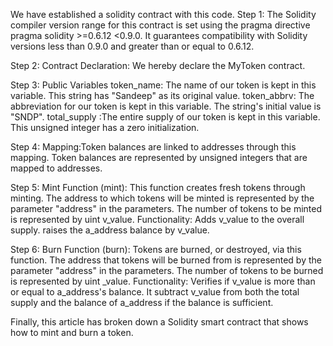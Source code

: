 We have established a solidity contract with this code. 
Step 1: The Solidity compiler version range for this contract is set using the pragma directive pragma solidity >=0.6.12 <0.9.0. It guarantees compatibility with Solidity versions less than 0.9.0 and greater than or equal to 0.6.12. 

Step 2: Contract Declaration: We hereby declare the MyToken contract. 

Step 3: Public Variables token_name: The name of our token is kept in this variable. This string has "Sandeep" as its original value. 
token_abbrv: The abbreviation for our token is kept in this variable. The string's initial value is "SNDP". 
total_supply :The entire supply of our token is kept in this variable. This unsigned integer has a zero initialization. 

Step 4: Mapping:Token balances are linked to addresses through this mapping. Token balances are represented by unsigned integers that are mapped to addresses. 

Step 5: Mint Function (mint): This function creates fresh tokens through minting. The address to which tokens will be minted is represented by the parameter "address" in the parameters. The number of tokens to be minted is represented by uint v_value. Functionality: Adds v_value to the overall supply. raises the a_address balance by v_value. 

Step 6: Burn Function (burn): Tokens are burned, or destroyed, via this function. The address that tokens will be burned from is represented by the parameter "address" in the parameters. The number of tokens to be burned is represented by uint _value. Functionality: Verifies if v_value is more than or equal to a_address's balance. It subtract v_value from both the total supply and the balance of a_address if the balance is sufficient. 

Finally, this article has broken down a Solidity smart contract that shows how to mint and burn a token.

